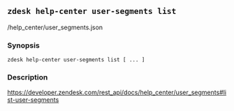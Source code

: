 ## `zdesk help-center user-segments list`

/help_center/user_segments.json

### Synopsis

    zdesk help-center user-segments list [ ... ]

### Description

https://developer.zendesk.com/rest_api/docs/help_center/user_segments#list-user-segments

